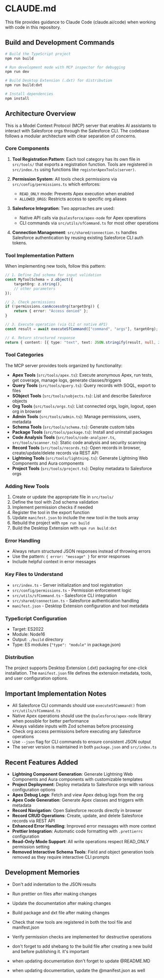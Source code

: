 # CLAUDE.md

This file provides guidance to Claude Code (claude.ai/code) when working with code in this repository.

## Build and Development Commands

```bash
# Build the TypeScript project
npm run build

# Run development mode with MCP inspector for debugging
npm run dev

# Build Desktop Extension (.dxt) for distribution
npm run build:dxt

# Install dependencies
npm install
```

## Architecture Overview

This is a Model Context Protocol (MCP) server that enables AI assistants to interact with Salesforce orgs through the Salesforce CLI. The codebase follows a modular architecture with clear separation of concerns.

### Core Components

1. **Tool Registration Pattern**: Each tool category has its own file in `src/tools/` that exports a registration function. Tools are registered in `src/index.ts` using functions like `registerApexTools(server)`.

2. **Permission System**: All tools check permissions via `src/config/permissions.ts` which enforces:
    - `READ_ONLY` mode: Prevents Apex execution when enabled
    - `ALLOWED_ORGS`: Restricts access to specific org aliases

3. **Salesforce Integration**: Two approaches are used:
    - Native API calls via `@salesforce/apex-node` for Apex operations
    - CLI commands via `src/utils/sfCommand.ts` for most other operations

4. **Connection Management**: `src/shared/connection.ts` handles Salesforce authentication by reusing existing Salesforce CLI auth tokens.

### Tool Implementation Pattern

When implementing new tools, follow this pattern:

```typescript
// 1. Define Zod schema for input validation
const MyToolSchema = z.object({
    targetOrg: z.string(),
    // other parameters
});

// 2. Check permissions
if (!permissions.canAccessOrg(targetOrg)) {
    return { error: "Access denied" };
}

// 3. Execute operation (via CLI or native API)
const result = await executeSfCommand(["command", "args"], targetOrg);

// 4. Return structured response
return { content: [{ type: "text", text: JSON.stringify(result, null, 2) }] };
```

### Tool Categories

The MCP server provides tools organized by functionality:

- **Apex Tools** (`src/tools/apex.ts`): Execute anonymous Apex, run tests, get coverage, manage logs, generate classes/triggers
- **Query Tools** (`src/tools/query.ts`): Query records with SOQL, export to files
- **SObject Tools** (`src/tools/sobjects.ts`): List and describe Salesforce objects
- **Org Tools** (`src/tools/orgs.ts`): List connected orgs, login, logout, open org in browser
- **Admin Tools** (`src/tools/admin.ts`): Manage permissions, users, metadata
- **Schema Tools** (`src/tools/schema.ts`): Generate custom tabs
- **Package Tools** (`src/tools/package.ts`): Install and uninstall packages
- **Code Analysis Tools** (`src/tools/code-analyzer.ts`, `src/tools/scanner.ts`): Static code analysis and security scanning
- **Record Tools** (`src/tools/records.ts`): Open records in browser, create/update/delete records via REST API
- **Lightning Tools** (`src/tools/lightning.ts`): Generate Lightning Web Components and Aura components
- **Project Tools** (`src/tools/project.ts`): Deploy metadata to Salesforce orgs

### Adding New Tools

1. Create or update the appropriate file in `src/tools/`
2. Define the tool with Zod schema validation
3. Implement permission checks if needed
4. Register the tool in the export function
5. Update `manifest.json` to include the new tool in the tools array
6. Rebuild the project with `npm run build`
7. Build the Desktop Extension with `npm run build:dxt`

### Error Handling

- Always return structured JSON responses instead of throwing errors
- Use the pattern: `{ error: "message" }` for error responses
- Include helpful context in error messages

### Key Files to Understand

- `src/index.ts` - Server initialization and tool registration
- `src/config/permissions.ts` - Permission enforcement logic
- `src/utils/sfCommand.ts` - Salesforce CLI integration
- `src/shared/connection.ts` - Salesforce authentication handling
- `manifest.json` - Desktop Extension configuration and tool metadata

### TypeScript Configuration

- Target: ES2022
- Module: Node16
- Output: `./build` directory
- Type: ES modules (`"type": "module"` in package.json)

### Distribution

The project supports Desktop Extension (.dxt) packaging for one-click installation. The `manifest.json` file defines the extension metadata, tools, and user configuration options.

## Important Implementation Notes

- All Salesforce CLI commands should use `executeSfCommand()` from `src/utils/sfCommand.ts`
- Native Apex operations should use the `@salesforce/apex-node` library when possible for better performance
- Always validate inputs with Zod schemas before processing
- Check org access permissions before executing any Salesforce operations
- Use `--json` flag for CLI commands to ensure consistent JSON output
- The server version is maintained in both `package.json` and `src/index.ts`

## Recent Features Added

- **Lightning Component Generation**: Generate Lightning Web Components and Aura components with customizable templates
- **Project Deployment**: Deploy metadata to Salesforce orgs with various configuration options
- **Apex Debug Logs**: Fetch and view Apex debug logs from the org
- **Apex Code Generation**: Generate Apex classes and triggers with metadata
- **Record Navigation**: Open Salesforce records directly in browser
- **Record CRUD Operations**: Create, update, and delete Salesforce records via REST API
- **Enhanced Error Handling**: Improved error messages with more context
- **Prettier Integration**: Automatic code formatting with `.prettierrc` configuration
- **Read-Only Mode Support**: All write operations respect READ_ONLY permission setting
- **Removed Interactive Schema Tools**: Field and object generation tools removed as they require interactive CLI prompts

## Development Memories

- Don't add indentation to the JSON results
- Run prettier on files after making changes
- Update the documentation after making changes
- Build package and dxt file after making changes
- Check that new tools are registered in both the tool file and manifest.json
- Verify permission checks are implemented for destructive operations

- don't forget to add shebang to the build file after creating a new build and before publishing it. it's important
- when updating documentation don't forget to update @README.MD
- when updating documentation, update the @manifest.json as well
